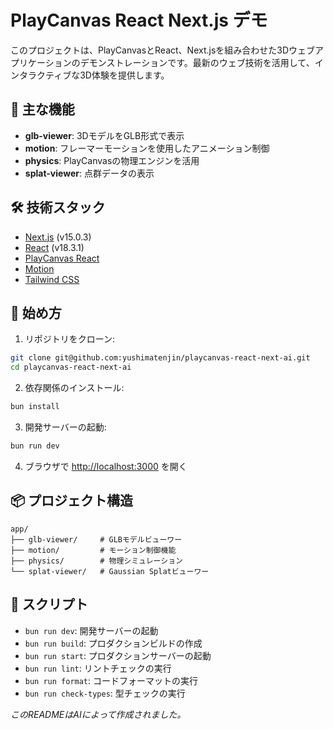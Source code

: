 # PlayCanvas React Next.js デモ

このプロジェクトは、PlayCanvasとReact、Next.jsを組み合わせた3Dウェブアプリケーションのデモンストレーションです。最新のウェブ技術を活用して、インタラクティブな3D体験を提供します。

## 🌟 主な機能

- **glb-viewer**: 3DモデルをGLB形式で表示
- **motion**: フレーマーモーションを使用したアニメーション制御
- **physics**: PlayCanvasの物理エンジンを活用
- **splat-viewer**: 点群データの表示

## 🛠 技術スタック

- [Next.js](https://nextjs.org/) (v15.0.3)
- [React](https://reactjs.org/) (v18.3.1)
- [PlayCanvas React](https://github.com/playcanvas/react)
- [Motion](https://motion.dev/)
- [Tailwind CSS](https://tailwindcss.com/)

## 🚀 始め方

1. リポジトリをクローン:
```bash
git clone git@github.com:yushimatenjin/playcanvas-react-next-ai.git
cd playcanvas-react-next-ai
```

2. 依存関係のインストール:
```bash
bun install
```

3. 開発サーバーの起動:
```bash
bun run dev
```

4. ブラウザで [http://localhost:3000](http://localhost:3000) を開く

## 📦 プロジェクト構造

```
app/
├── glb-viewer/     # GLBモデルビューワー
├── motion/         # モーション制御機能
├── physics/        # 物理シミュレーション
└── splat-viewer/   # Gaussian Splatビューワー
```

## 🧪 スクリプト

- `bun run dev`: 開発サーバーの起動
- `bun run build`: プロダクションビルドの作成
- `bun run start`: プロダクションサーバーの起動
- `bun run lint`: リントチェックの実行
- `bun run format`: コードフォーマットの実行
- `bun run check-types`: 型チェックの実行


*このREADMEはAIによって作成されました。*

